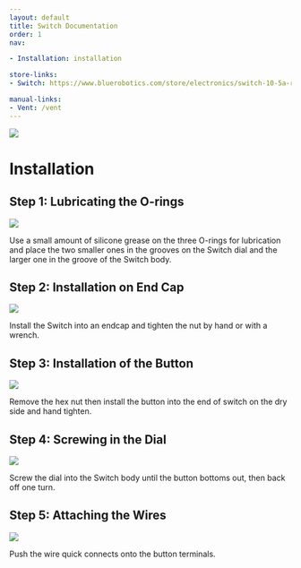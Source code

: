 ```yaml
---
layout: default
title: Switch Documentation
order: 1
nav:

- Installation: installation

store-links:
- Switch: https://www.bluerobotics.com/store/electronics/switch-10-5a-r1/

manual-links:
- Vent: /vent
---
```


<img src="/switch/cad/switch-4a.png" class="img-responsive" style="max-width:900px"  />

# Installation

## Step 1: Lubricating the O-rings

<img src="/switch/cad/step-1.png" class="img-responsive" style="max-width:500px"  />

Use a small amount of silicone grease on the three O-rings for lubrication and place the two smaller ones in the grooves on the Switch dial and the larger one in the groove of the Switch body. 

## Step 2: Installation on End Cap

<img src="/switch/cad/step-3.png" class="img-responsive" style="max-width:500px"  />

Install the Switch into an endcap and tighten the nut by hand or with a wrench.

## Step 3: Installation of the Button

<img src="/switch/cad/step-4.png" class="img-responsive" style="max-width:500px"  />

Remove the hex nut then install the button into the end of switch on the dry side and hand tighten.

## Step 4: Screwing in the Dial

<img src="/switch/cad/step-5.png" class="img-responsive" style="max-width:500px"  />

Screw the dial into the Switch body until the button bottoms out, then back off one turn.

## Step 5: Attaching the Wires

<img src="/switch/cad/step-6.png" class="img-responsive" style="max-width:500px"  />

Push the wire quick connects onto the button terminals.

